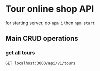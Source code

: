 # Tour online shop API

for starting server, do `npm i` then `npm start`

## Main CRUD operations

### get all tours
`GET localhost:3000/api/v1/tours`
